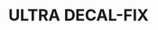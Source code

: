 ---
title: "ULTRA DECAL-FIX"
price: "TBA"
desc: "Opis nije dostupan"
img_path: "/assets/img/A.MIG-2030.jpg"
brand: AMMO
available: true
cat: "tools"
subcat: "AUXILIARY PRODUCTS"
subsubcat: "SS"
---